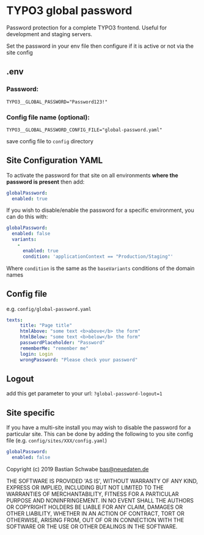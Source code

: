 # TYPO3 global password

Password protection for a complete TYPO3 frontend. Useful for development and staging servers.

Set the password in your env file then configure if it is active or not via the site config

## .env

### Password:

`TYPO3__GLOBAL_PASSWORD="Password123!"`

### Config file name (optional):

`TYPO3__GLOBAL_PASSWORD_CONFIG_FILE="global-password.yaml"`

save config file to `config` directory

## Site Configuration YAML

To activate the password for that site on all environments **where the password is present** then add:

```yaml
globalPassword:
  enabled: true
```

If you wish to disable/enable the password for a specific environment, you can do this with:

```yaml
globalPassword:
  enabled: false
  variants:
    -
      enabled: true
      condition: 'applicationContext == "Production/Staging"'
```

Where `condition` is the same as the `baseVariants` conditions of the domain names

## Config file

e.g. `config/global-password.yaml`

```yaml
texts:
     title: "Page title"
     htmlAbove: "some text <b>above</b> the form"
     htmlBelow: "some text <b>below</b> the form"
     passwordPlaceholder: "Password"
     rememberMe: "remember me"
     login: Login
     wrongPassword: "Please check your password"
```

## Logout

add this get parameter to your url:
``?global-password-logout=1``

## Site specific

If you have a multi-site install you may wish to disable the password for a particular site. This can be done by adding the following to you site config file (e.g. `config/sites/XXX/config.yaml`)

```yaml
globalPassword:
  enabled: false
```

Copyright (c) 2019 Bastian Schwabe <bas@neuedaten.de>

THE SOFTWARE IS PROVIDED 'AS IS', WITHOUT WARRANTY OF ANY KIND, EXPRESS OR IMPLIED, INCLUDING BUT NOT LIMITED TO THE WARRANTIES OF MERCHANTABILITY, FITNESS FOR A PARTICULAR PURPOSE AND NONINFRINGEMENT. IN NO EVENT SHALL THE AUTHORS OR COPYRIGHT HOLDERS BE LIABLE FOR ANY CLAIM, DAMAGES OR OTHER LIABILITY, WHETHER IN AN ACTION OF CONTRACT, TORT OR OTHERWISE, ARISING FROM, OUT OF OR IN CONNECTION WITH THE SOFTWARE OR THE USE OR OTHER DEALINGS IN THE SOFTWARE.
